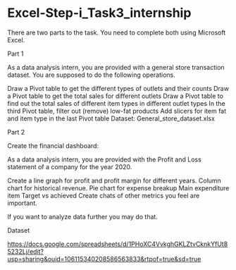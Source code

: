 # Excel-Step-i_Task3_internship

There are two parts to the task. You need to complete both using Microsoft Excel.

Part 1

As a data analysis intern, you are provided with a general store transaction dataset. You are supposed to do the following operations.

Draw a Pivot table to get the different types of outlets and their counts
Draw a Pivot table to get the total sales for different outlets
Draw a Pivot table to find out the total sales of different item types in different outlet types
In the third Pivot table, filter out (remove) low-fat products 
Add slicers for item fat and item type in the last Pivot table
Dataset: General_store_dataset.xlsx

Part 2

Create the financial dashboard:

As a data analysis intern, you are provided with the Profit and Loss statement of a company for the year 2020.

Create a line graph for profit and profit margin for different years.
Column chart for historical revenue. 
Pie chart for expense breakup
Main expenditure item Target vs achieved
Create chats of other metrics you feel are important.

If you want to analyze data further you may do that.

Dataset 

https://docs.google.com/spreadsheets/d/1PHoXC4VvkghGKLZtvCknkYfUt85232Lj/edit?usp=sharing&ouid=106115340208586563833&rtpof=true&sd=true
